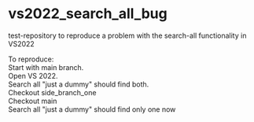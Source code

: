 # vs2022_search_all_bug
test-repository to reproduce a problem with the search-all functionality in VS2022

To reproduce:  
Start with main branch.  
Open VS 2022.  
Search all "just a dummy" should find both.  
Checkout side_branch_one  
Checkout main  
Search all "just a dummy" should find only one now
